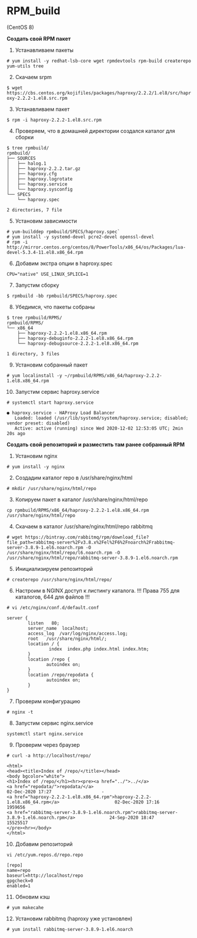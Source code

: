 # RPM_build
(CentOS 8)

**Создать свой RPM пакет**
1. Устанавливаем пакеты

`# yum install -y redhat-lsb-core wget rpmdevtools rpm-build createrepo yum-utils tree`

2. Скачаем srpm

`$ wget https://cbs.centos.org/kojifiles/packages/haproxy/2.2.2/1.el8/src/haproxy-2.2.2-1.el8.src.rpm`

3. Устанавливаем пакет

`$ rpm -i haproxy-2.2.2-1.el8.src.rpm`

4. Проверяем, что в домашней директории создался каталог для сборки

```
$ tree rpmbuild/
rpmbuild/
├── SOURCES
│   ├── halog.1
│   ├── haproxy-2.2.2.tar.gz
│   ├── haproxy.cfg
│   ├── haproxy.logrotate
│   ├── haproxy.service
│   └── haproxy.sysconfig
└── SPECS
    └── haproxy.spec

2 directories, 7 file
```

5. Установим зависимости

```
# yum-builddep rpmbuild/SPECS/haproxy.spec`
# yum install -y systemd-devel pcre2-devel openssl-devel
# rpm -i http://mirror.centos.org/centos/8/PowerTools/x86_64/os/Packages/lua-devel-5.3.4-11.el8.x86_64.rpm
```

6. Добавим экстра опции в haproxy.spec

`CPU="native" USE_LINUX_SPLICE=1`

7. Запустим сборку

`$ rpmbuild -bb rpmbuild/SPECS/haproxy.spec`

8. Убедимся, что пакеты собраны

```
$ tree rpmbuild/RPMS/
rpmbuild/RPMS/
└── x86_64
    ├── haproxy-2.2.2-1.el8.x86_64.rpm
    ├── haproxy-debuginfo-2.2.2-1.el8.x86_64.rpm
    └── haproxy-debugsource-2.2.2-1.el8.x86_64.rpm

1 directory, 3 files
```

9. Установим собранный пакет

`# yum localinstall -y ~/rpmbuild/RPMS/x86_64/haproxy-2.2.2-1.el8.x86_64.rpm`

10. Запустим сервис haproxy.service

`# systemctl start haproxy.service`

```
● haproxy.service - HAProxy Load Balancer
   Loaded: loaded (/usr/lib/systemd/system/haproxy.service; disabled; vendor preset: disabled)
   Active: active (running) since Wed 2020-12-02 12:53:05 UTC; 2min 20s ago
```
   
**Создать свой репозиторий и разместить там ранее собранный RPM**
1. Установим nginx

`# yum install -y nginx`

2. Создадим каталог repo в /usr/share/nginx/html

`# mkdir /usr/share/nginx/html/repo`

3. Копируем пакет в каталог /usr/share/nginx/html/repo

`cp rpmbuild/RPMS/x86_64/haproxy-2.2.2-1.el8.x86_64.rpm /usr/share/nginx/html/repo`

4. Скачаем в каталог /usr/share/nginx/html/repo rabbitmq

`# wget https://bintray.com/rabbitmq/rpm/download_file?file_path=rabbitmq-server%2Fv3.8.x%2Fel%2F6%2Fnoarch%2Frabbitmq-server-3.8.9-1.el6.noarch.rpm -O /usr/share/nginx/html/repo/l6.noarch.rpm -O /usr/share/nginx/html/repo/rabbitmq-server-3.8.9-1.el6.noarch.rpm`

5. Инициализируем репозиторий

`# createrepo /usr/share/nginx/html/repo/`

6. Настроим в NGINX доступ к листингу каталога. !!! Права 755 для каталогов, 644 для файлов !!!

`# vi /etc/nginx/conf.d/default.conf`

```
server {
        listen   80;
        server_name  localhost;
        access_log  /var/log/nginx/access.log;
        root   /usr/share/nginx/html/;
        location / {
                index  index.php index.html index.htm;
        }
        location /repo {
               autoindex on;
        }
		location /repo/repodata {
               autoindex on;
        }
}
```

7. Проверим конфигурацию

`# nginx -t`

8. Запустим сервис nginx.service

`systemctl start nginx.service`

9. Проверим через браузер

`# curl -a http://localhost/repo/`

```
<html>
<head><title>Index of /repo/</title></head>
<body bgcolor="white">
<h1>Index of /repo/</h1><hr><pre><a href="../">../</a>
<a href="repodata/">repodata/</a>                                          02-Dec-2020 17:27                   -
<a href="haproxy-2.2.2-1.el8.x86_64.rpm">haproxy-2.2.2-1.el8.x86_64.rpm</a>                     02-Dec-2020 17:16             1959656
<a href="rabbitmq-server-3.8.9-1.el6.noarch.rpm">rabbitmq-server-3.8.9-1.el6.noarch.rpm</a>             24-Sep-2020 18:47            15525517
</pre><hr></body>
</html>
```

10. Добавим репозиторий

`vi /etc/yum.repos.d/repo.repo`

```
[repo]
name=repo
baseurl=http://localhost/repo
gpgcheck=0
enabled=1
```

11. Обновим кэш

`# yum makecahe`

12. Установим rabbitmq (haproxy уже установлен)

`# yum install rabbitmq-server-3.8.9-1.el6.noarch`
